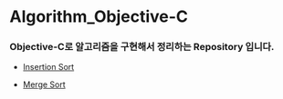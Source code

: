 # Algorithm_Objective-C

### Objective-C로 알고리즘을 구현해서 정리하는 Repository 입니다.


* [Insertion Sort](https://github.com/Yongjai/Algorithm_Objective-C/blob/master/InsertionSort/InsertionSort.m)

* [Merge Sort](https://github.com/Yongjai/Algorithm_Objective-C/blob/master/InsertionSort/InsertionSort.m)